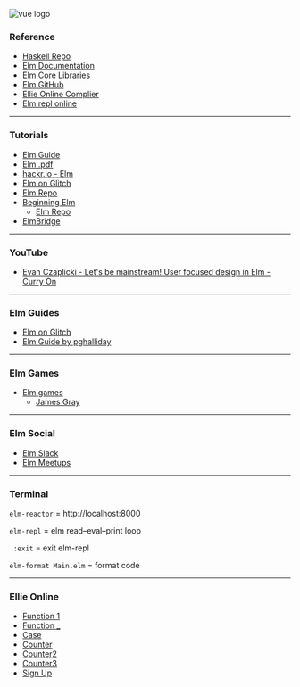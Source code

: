 ![vue logo](https://kironroy.github.io/elm.svg)

### Reference
* [Haskell Repo](https://github.com/kironroy/kironroy.github.io/wiki/Haskell)
* [Elm Documentation](http://elm-lang.org/)
* [Elm Core Libraries](http://package.elm-lang.org/packages/elm-lang/core/5.1.1/)
* [Elm GitHub](https://github.com/elm-lang)
* [Ellie Online Complier](https://ellie-app.com/new)
* [Elm repl online](http://elmrepl.cuberoot.in/)
***

### Tutorials

* [Elm Guide](http://elm-lang.org/docs)
* [Elm .pdf](https://www.gitbook.com/book/csmith111/functional-reactive-programming-with-elm/details)
* [hackr.io - Elm](https://hackr.io/tutorials/learn-elm)
* [Elm on Glitch](https://glitch.com/edit/#!/elm-hello-universe?path=README.md:1:0)
* [Elm Repo](https://github.com/kironroy/elm_tutorial)
* [Beginning Elm](http://elmprogramming.com/)
  * [Elm Repo](https://github.com/kironroy/beginning--elm)
* [ElmBridge](https://elmbridge.github.io/curriculum/)
***
### YouTube 
* [Evan Czaplicki - Let's be mainstream! User focused design in Elm - Curry On](https://www.youtube.com/watch?v=oYk8CKH7OhE)
***

### Elm Guides
  * [Elm on Glitch](https://glitch.com/edit/#!/elm-hello-universe?path=README.md:1:0)
  * [Elm Guide by pghalliday](https://github.com/kironroy/elm-introduction)
***

### Elm Games 
 * [Elm games](https://itch.io/jam/elm-game-jam-feb-2018)
   * [James Gray](https://github.com/jamesgary/protect-the-egg)

***

### Elm Social
* [Elm Slack](https://elmlang.slack.com/)
* [Elm Meetups](https://www.meetup.com/Elm-LA/)

***

### Terminal 
```elm-reactor``` = http://localhost:8000 

```elm-repl``` = elm read–eval–print loop

``` :exit``` = exit elm-repl 

``` elm-format Main.elm ``` = format code
 
***

### Ellie Online
* [Function 1](https://ellie-app.com/8njghp6Y9a1/6)
* [Function _](https://ellie-app.com/8MYpZ36yma1/10)
* [Case](https://ellie-app.com/8YkvPnxdNa1/1)
* [Counter](https://ellie-app.com/bMrwN48Yxa1/16)
* [Counter2](https://ellie-app.com/h8HTKfhgfa1/0)
* [Counter3](https://ellie-app.com/hfzqh5HQ9a1/0)
* [Sign Up](https://ellie-app.com/nKqd867Rfa1/0)
